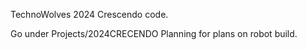 TechnoWolves 2024 Crescendo code.

Go under Projects/2024CRECENDO Planning for plans on robot build.
